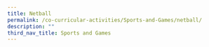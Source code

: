 ```yaml
---
title: Netball
permalink: /co-curricular-activities/Sports-and-Games/netball/
description: ""
third_nav_title: Sports and Games
---
```

